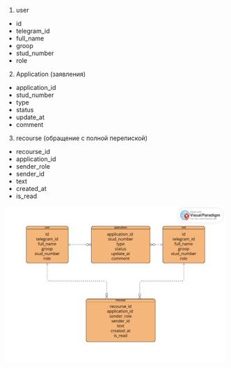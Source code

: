 1. user
- id
- telegram_id
- full_name
- groop
- stud_number
- role

2. Application (заявления)
- application_id 
- stud_number
- type
- status
- update_at
- comment

3. recourse (обращение с полной перепиской)
- recourse_id
- application_id 
- sender_role
- sender_id
- text
- created_at
- is_read

![ER-graph](https://github.com/Ivan-teapot/tgbot_profRK/blob/main/docs/Untitled.png)